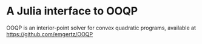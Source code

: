 # A Julia interface to OOQP

OOQP is an interior-point solver for convex quadratic programs, available at https://github.com/emgertz/OOQP
